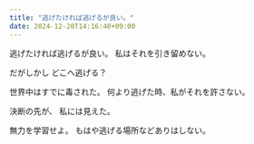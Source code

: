 ```yaml
---
title: "逃げたければ逃げるが良い。"
date: 2024-12-20T14:16:40+09:00
---
```

逃げたければ逃げるが良い。
私はそれを引き留めない。

だがしかし
どこへ逃げる？

世界中はすでに毒された。
何より逃げた時、私がそれを許さない。

決断の先が、
私には見えた。

無力を学習せよ。
もはや逃げる場所などありはしない。
